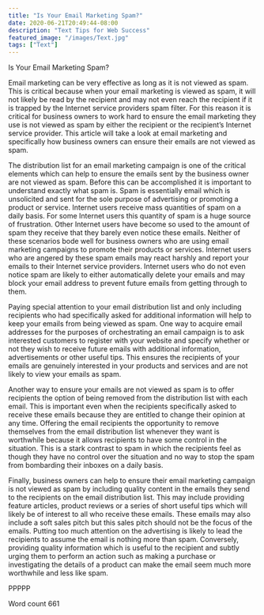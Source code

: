 ```yaml
---
title: "Is Your Email Marketing Spam?"
date: 2020-06-21T20:49:44-08:00
description: "Text Tips for Web Success"
featured_image: "/images/Text.jpg"
tags: ["Text"]
---
```


Is Your Email Marketing Spam?

Email marketing can be very effective as long as it is not viewed as spam. This is critical because when your email marketing is viewed as spam, it will not likely be read by the recipient and may not even reach the recipient if it is trapped by the Internet service providers spam filter. For this reason it is critical for business owners to work hard to ensure the email marketing they use is not viewed as spam by either the recipient or the recipient’s Internet service provider. This article will take a look at email marketing and specifically how business owners can ensure their emails are not viewed as spam. 

The distribution list for an email marketing campaign is one of the critical elements which can help to ensure the emails sent by the business owner are not viewed as spam. Before this can be accomplished it is important to understand exactly what spam is. Spam is essentially email which is unsolicited and sent for the sole purpose of advertising or promoting a product or service. Internet users receive mass quantities of spam on a daily basis. For some Internet users this quantity of spam is a huge source of frustration. Other Internet users have become so used to the amount of spam they receive that they barely even notice these emails. Neither of these scenarios bode well for business owners who are using email marketing campaigns to promote their products or services. Internet users who are angered by these spam emails may react harshly and report your emails to their Internet service providers. Internet users who do not even notice spam are likely to either automatically delete your emails and may block your email address to prevent future emails from getting through to them. 

Paying special attention to your email distribution list and only including recipients who had specifically asked for additional information will help to keep your emails from being viewed as spam. One way to acquire email addresses for the purposes of orchestrating an email campaign is to ask interested customers to register with your website and specify whether or not they wish to receive future emails with additional information, advertisements or other useful tips. This ensures the recipients of your emails are genuinely interested in your products and services and are not likely to view your emails as spam. 

Another way to ensure your emails are not viewed as spam is to offer recipients the option of being removed from the distribution list with each email. This is important even when the recipients specifically asked to receive these emails because they are entitled to change their opinion at any time. Offering the email recipients the opportunity to remove themselves from the email distribution list whenever they want is worthwhile because it allows recipients to have some control in the situation. This is a stark contrast to spam in which the recipients feel as though they have no control over the situation and no way to stop the spam from bombarding their inboxes on a daily basis. 

Finally, business owners can help to ensure their email marketing campaign is not viewed as spam by including quality content in the emails they send to the recipients on the email distribution list. This may include providing feature articles, product reviews or a series of short useful tips which will likely be of interest to all who receive these emails. These emails may also include a soft sales pitch but this sales pitch should not be the focus of the emails. Putting too much attention on the advertising is likely to lead the recipients to assume the email is nothing more than spam. Conversely, providing quality information which is useful to the recipient and subtly urging them to perform an action such as making a purchase or investigating the details of a product can make the email seem much more worthwhile and less like spam. 

PPPPP

Word count 661


